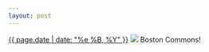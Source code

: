 ```yaml
---
layout: post
---
```


<p>
  <time><a href="/467">{{ page.date | date: "%e %B, %Y" }}</a></time>
  <a href="/467"><img src="{{ site.assets_url }}/467.jpg"/></a>
  <span>Boston Commons!</span>
</p>
